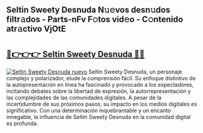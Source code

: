 ## Seltin Sweety Desnuda N𝚞𝚎vos desn𝚞dos filtr𝚊dos - Parts-nFv F𝚘tos vid𝚎o - C𝚘ntenido atr𝚊ctivo VjOtE

# <h2><a href="http://mb1b52.tromn.icu/?c=Seltin+Sweety+Desnuda">🔗👉👉👉 Seltin Sweety Desnuda 🔗🔗</a></h2>

[![Seltin Sweety Desnuda nuevo](https://i.imgur.com/pEAQMta.gif)](http://mb1b52.tromn.icu/?c=Seltin+Sweety+Desnuda)
Seltin Sweety Desnuda, un personaje complejo y polarizador, elude la comprensión fácil. Su enfoque distintivo de la autopresentación en línea ha fascinado y provocado a los espectadores, incitando debates sobre la libertad de expresión, la autorrepresentación y las complejidades de las comunidades digitales. A pesar de la incertidumbre de sus próximos pasos, su impacto en los medios digitales es significativo. Con una determinación inquebrantable y un encanto innegable, la influencia de Seltin Sweety Desnuda en la comunidad digital es profunda.
